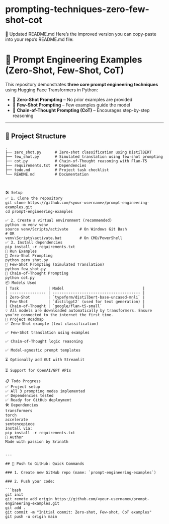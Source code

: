 # prompting-techniques-zero-few-shot-cot
📘 Updated README.md
Here’s the improved version you can copy-paste into your repo’s README.md file:
# 🧠 Prompt Engineering Examples (Zero-Shot, Few-Shot, CoT)

This repository demonstrates **three core prompt engineering techniques** using Hugging Face Transformers in Python:

- 🔹 **Zero-Shot Prompting** – No prior examples are provided
- 🔸 **Few-Shot Prompting** – Few examples guide the model
- 🔁 **Chain-of-Thought Prompting (CoT)** – Encourages step-by-step reasoning

---

## 📁 Project Structure

```text
.
├── zero_shot.py      # Zero-shot classification using DistilBERT
├── few_shot.py       # Simulated translation using few-shot prompting
├── cot.py            # Chain-of-Thought reasoning with Flan-T5
├── requirements.txt  # Dependencies
├── todo.md           # Project task checklist
└── README.md         # Documentation



🛠️ Setup
✅ 1. Clone the repository
git clone https://github.com/<your-username>/prompt-engineering-examples.git
cd prompt-engineering-examples

✅ 2. Create a virtual environment (recommended)
python -m venv venv
source venv/Scripts/activate     # On Windows Git Bash
# OR
venv\Scripts\activate.bat        # On CMD/PowerShell
✅ 3. Install dependencies
pip install -r requirements.txt
🚀 Run Examples
🔹 Zero-Shot Prompting
python zero_shot.py
🔸 Few-Shot Prompting (Simulated Translation)
python few_shot.py
🔁 Chain-of-Thought Prompting
python cot.py
📦 Models Used
| Task             | Model                                   |
| ---------------- | --------------------------------------- |
| Zero-Shot        | `typeform/distilbert-base-uncased-mnli` |
| Few-Shot         | `distilgpt2` (used for text generation) |
| Chain-of-Thought | `google/flan-t5-small`                  |
💡 All models are downloaded automatically by transformers. Ensure you're connected to the internet the first time.
🧩 Project Roadmap
✅ Zero-Shot example (text classification)

✅ Few-Shot translation using examples

✅ Chain-of-Thought logic reasoning

✅ Model-agnostic prompt templates

⏳ Optionally add GUI with Streamlit

⏳ Support for OpenAI/GPT APIs

📋 Todo Progress
✅ Project setup
✅ All 3 prompting modes implemented
✅ Dependencies tested
✅ Ready for GitHub deployment
🛠️ Dependencies
transformers
torch
accelerate
sentencepiece
Install via:
pip install -r requirements.txt
🙌 Author
Made with passion by Srinath


---

## 🚧 Push to GitHub: Quick Commands

### 1. Create new GitHub repo (name: `prompt-engineering-examples`)

### 2. Push your code:

```bash
git init
git remote add origin https://github.com/<your-username>/prompt-engineering-examples.git
git add .
git commit -m "Initial commit: Zero-shot, Few-shot, CoT examples"
git push -u origin main
